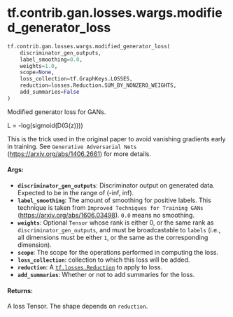 <div itemscope itemtype="http://developers.google.com/ReferenceObject">
<meta itemprop="name" content="tf.contrib.gan.losses.wargs.modified_generator_loss" />
<meta itemprop="path" content="Stable" />
</div>

# tf.contrib.gan.losses.wargs.modified_generator_loss

``` python
tf.contrib.gan.losses.wargs.modified_generator_loss(
    discriminator_gen_outputs,
    label_smoothing=0.0,
    weights=1.0,
    scope=None,
    loss_collection=tf.GraphKeys.LOSSES,
    reduction=losses.Reduction.SUM_BY_NONZERO_WEIGHTS,
    add_summaries=False
)
```

Modified generator loss for GANs.

L = -log(sigmoid(D(G(z))))

This is the trick used in the original paper to avoid vanishing gradients
early in training. See `Generative Adversarial Nets`
(https://arxiv.org/abs/1406.2661) for more details.

#### Args:

* <b>`discriminator_gen_outputs`</b>: Discriminator output on generated data. Expected
    to be in the range of (-inf, inf).
* <b>`label_smoothing`</b>: The amount of smoothing for positive labels. This technique
    is taken from `Improved Techniques for Training GANs`
    (https://arxiv.org/abs/1606.03498). `0.0` means no smoothing.
* <b>`weights`</b>: Optional `Tensor` whose rank is either 0, or the same rank as
    `discriminator_gen_outputs`, and must be broadcastable to `labels` (i.e.,
    all dimensions must be either `1`, or the same as the corresponding
    dimension).
* <b>`scope`</b>: The scope for the operations performed in computing the loss.
* <b>`loss_collection`</b>: collection to which this loss will be added.
* <b>`reduction`</b>: A <a href="../../../../../tf/losses/Reduction.md"><code>tf.losses.Reduction</code></a> to apply to loss.
* <b>`add_summaries`</b>: Whether or not to add summaries for the loss.


#### Returns:

A loss Tensor. The shape depends on `reduction`.
